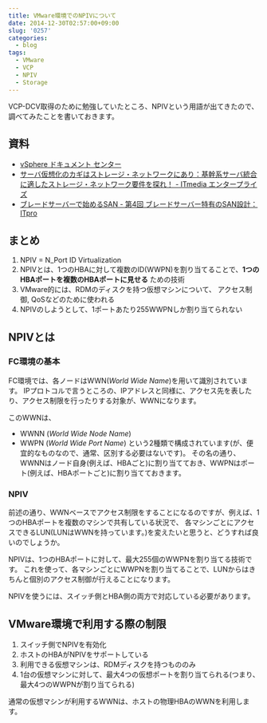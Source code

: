 ```yaml
---
title: VMware環境でのNPIVについて
date: 2014-12-30T02:57:00+09:00
slug: '0257'
categories:
  - blog
tags:
  - VMware
  - VCP
  - NPIV
  - Storage
---
```


VCP-DCV取得のために勉強していたところ、NPIVという用語が出てきたので、調べてみたことを書いておきます。


## 資料
- [vSphere ドキュメント センター](https://pubs.vmware.com/vsphere-50/index.jsp?topic=/com.vmware.vsphere.vm_admin.doc_50/GUID-C713BCA5-71B4-4539-A4AE-8E781330755C.html)
- [サーバ仮想化のカギはストレージ・ネットワークにあり：基幹系サーバ統合に適したストレージ・ネットワーク要件を探れ！ - ITmedia エンタープライズ](http://www.itmedia.co.jp/enterprise/articles/0903/23/news002.html)
- [ブレードサーバーで始めるSAN - 第4回 ブレードサーバー特有のSAN設計：ITpro](http://itpro.nikkeibp.co.jp/article/COLUMN/20090417/328662/)

## まとめ
1. NPIV = N\_Port ID Virtualization
2. NPIVとは、1つのHBAに対して複数のID(WWPN)を割り当てることで、**1つのHBAポートを複数のHBAポートに見せる** ための技術
3. VMware的には、RDMのディスクを持つ仮想マシンについて、 アクセス制御, QoSなどのために使われる
4. NPIVのしようとして、1ポートあたり255WWPNしか割り当てられない

## NPIVとは
### FC環境の基本

FC環境では、各ノードはWWN(_World Wide Name_)を用いて識別されています。
IPプロトコルで言うところの、IPアドレスと同様に、アクセス先を表したり、アクセス制限を行ったりする対象が、WWNになります。

このWWNは、
- WWNN (_World Wide Node Name_)
- WWPN (_World Wide Port Name_)
という2種類で構成されています(が、便宜的なものなので、通常、区別する必要はないです)。
その名の通り、WWNNはノード自身(例えば、HBAごと)に割り当てておき、WWPNはポート(例えば、HBAポートごと)に割り当てておきます。

### NPIV
前述の通り、WWNベースでアクセス制限をすることになるのですが、例えば、1つのHBAポートを複数のマシンで共有している状況で、
各マシンごとにアクセスできるLUN(LUNはWWNを持っています。)を変えたいと思うと、どうすれば良いのでしょうか。

NPIVは、1つのHBAポートに対して、最大255個のWWPNを割り当てる技術です。
これを使って、各マシンごとにWWPNを割り当てることで、LUNからはきちんと個別のアクセス制御が行えることになります。

NPIVを使うには、スイッチ側とHBA側の両方で対応している必要があります。

## VMware環境で利用する際の制限
1. スイッチ側でNPIVを有効化
2. ホストのHBAがNPIVをサポートしている
3. 利用できる仮想マシンは、RDMディスクを持つもののみ
4. 1台の仮想マシンに対して、最大4つの仮想ポートを割り当てられる(つまり、最大4つのWWPNが割り当てられる)

通常の仮想マシンが利用するWWNは、ホストの物理HBAのWWNを利用します。

